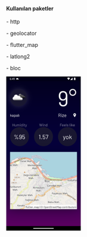 <h4>Kullanılan paketler</h4>
<p>- http</p>
<p>- geolocator</p>
<p>- flutter_map</p>
<p>- latlong2</p>
<p>- bloc</p>

<img
  src="./appimage/Screenshot_1677955774.png"
  alt="app"
  style="display: inline-block; margin: 0 auto; max-width: 200px">